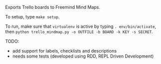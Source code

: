 Exports Trello boards to Freemind Mind Maps.

To setup, type `make setup`. 

To run, make sure that `virtualenv` is active by typing `. env/bin/activate`, then `python trello_mindmap.py -o OUTFILE -b BOARD -k KEY -s SECRET`.

TODO:
 - add support for labels, checklists and descriptions
 - needs some tests (developed using RDD, REPL Driven Development)

